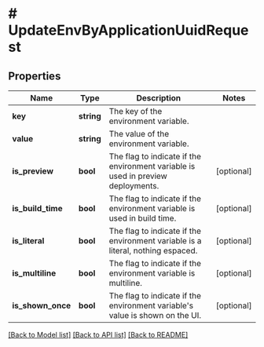# # UpdateEnvByApplicationUuidRequest

## Properties

Name | Type | Description | Notes
------------ | ------------- | ------------- | -------------
**key** | **string** | The key of the environment variable. |
**value** | **string** | The value of the environment variable. |
**is_preview** | **bool** | The flag to indicate if the environment variable is used in preview deployments. | [optional]
**is_build_time** | **bool** | The flag to indicate if the environment variable is used in build time. | [optional]
**is_literal** | **bool** | The flag to indicate if the environment variable is a literal, nothing espaced. | [optional]
**is_multiline** | **bool** | The flag to indicate if the environment variable is multiline. | [optional]
**is_shown_once** | **bool** | The flag to indicate if the environment variable&#39;s value is shown on the UI. | [optional]

[[Back to Model list]](../../README.md#models) [[Back to API list]](../../README.md#endpoints) [[Back to README]](../../README.md)
